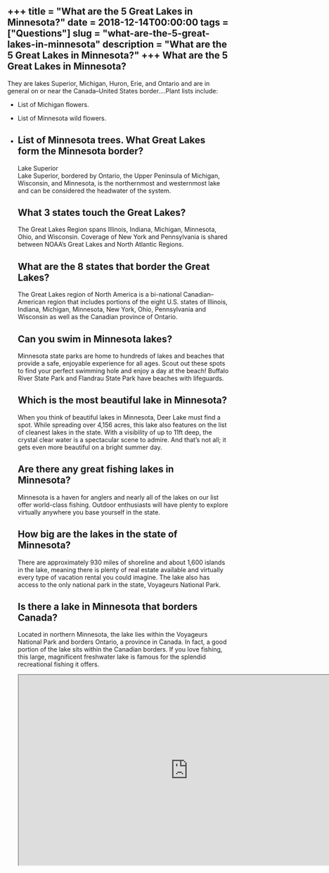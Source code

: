 +++
title = "What are the 5 Great Lakes in Minnesota?"
date = 2018-12-14T00:00:00
tags = ["Questions"]
slug = "what-are-the-5-great-lakes-in-minnesota"
description = "What are the 5 Great Lakes in Minnesota?"
+++
What are the 5 Great Lakes in Minnesota?
----------------------------------------

They are lakes Superior, Michigan, Huron, Erie, and Ontario and are in general on or near the Canada–United States border….Plant lists include:

- List of Michigan flowers.
- List of Minnesota wild flowers.
- List of Minnesota trees. What Great Lakes form the Minnesota border?
    -------------------------------------------
    
    Lake Superior  
    Lake Superior, bordered by Ontario, the Upper Peninsula of Michigan, Wisconsin, and Minnesota, is the northernmost and westernmost lake and can be considered the headwater of the system.
    
    What 3 states touch the Great Lakes?
    ------------------------------------
    
    The Great Lakes Region spans Illinois, Indiana, Michigan, Minnesota, Ohio, and Wisconsin. Coverage of New York and Pennsylvania is shared between NOAA’s Great Lakes and North Atlantic Regions.
    
    What are the 8 states that border the Great Lakes?
    --------------------------------------------------
    
    The Great Lakes region of North America is a bi-national Canadian–American region that includes portions of the eight U.S. states of Illinois, Indiana, Michigan, Minnesota, New York, Ohio, Pennsylvania and Wisconsin as well as the Canadian province of Ontario.
    
    Can you swim in Minnesota lakes?
    --------------------------------
    
    Minnesota state parks are home to hundreds of lakes and beaches that provide a safe, enjoyable experience for all ages. Scout out these spots to find your perfect swimming hole and enjoy a day at the beach! Buffalo River State Park and Flandrau State Park have beaches with lifeguards.
    
    Which is the most beautiful lake in Minnesota?
    ----------------------------------------------
    
    When you think of beautiful lakes in Minnesota, Deer Lake must find a spot. While spreading over 4,156 acres, this lake also features on the list of cleanest lakes in the state. With a visibility of up to 11ft deep, the crystal clear water is a spectacular scene to admire. And that’s not all; it gets even more beautiful on a bright summer day.
    
    Are there any great fishing lakes in Minnesota?
    -----------------------------------------------
    
    Minnesota is a haven for anglers and nearly all of the lakes on our list offer world-class fishing. Outdoor enthusiasts will have plenty to explore virtually anywhere you base yourself in the state.
    
    How big are the lakes in the state of Minnesota?
    ------------------------------------------------
    
    There are approximately 930 miles of shoreline and about 1,600 islands in the lake, meaning there is plenty of real estate available and virtually every type of vacation rental you could imagine. The lake also has access to the only national park in the state, Voyageurs National Park.
    
    Is there a lake in Minnesota that borders Canada?
    -------------------------------------------------
    
    Located in northern Minnesota, the lake lies within the Voyageurs National Park and borders Ontario, a province in Canada. In fact, a good portion of the lake sits within the Canadian borders. If you love fishing, this large, magnificent freshwater lake is famous for the splendid recreational fishing it offers.
    
    <iframe allow="accelerometer; autoplay; clipboard-write; encrypted-media; gyroscope; picture-in-picture" allowfullscreen="" class="__youtube_prefs__  epyt-is-override  no-lazyload" data-no-lazy="1" data-origheight="433" data-origwidth="770" data-skipgform_ajax_framebjll="" height="433" id="_ytid_77554" loading="lazy" src="https://www.youtube.com/embed/CnGCXk4qY68?enablejsapi=1&autoplay=0&cc_load_policy=0&cc_lang_pref=&iv_load_policy=1&loop=0&modestbranding=0&rel=1&fs=1&playsinline=0&autohide=2&theme=dark&color=red&controls=1&" title="YouTube player" width="770"></iframe>